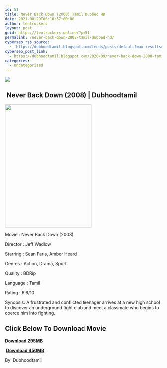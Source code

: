 ```yaml
---
id: 51
title: Never Back Down (2008) Tamil Dubbed HD
date: 2021-08-29T06:10:57+00:00
author: tentrockers
layout: post
guid: https://tentrockers.online/?p=51
permalink: /never-back-down-2008-tamil-dubbed-hd/
cyberseo_rss_source:
  - 'https://dubhoodtamil.blogspot.com/feeds/posts/default?max-results=150&start-index=1'
cyberseo_post_link:
  - https://dubhoodtamil.blogspot.com/2020/09/never-back-down-2008-tamil-dubbed-hd.html
categories:
  - Uncategorized
---
```

<div class="media_block">
  <img src="https://1.bp.blogspot.com/-eS0GlZ6tiys/X3QC7gHEtiI/AAAAAAAACnQ/5wwlZhivlqwFML4A1lmEULq4inRjNjaVQCNcBGAsYHQ/s72-w278-h394-c/unnamed%2B%25285%2529.jpg" class="media_thumbnail" />
</div>

## &nbsp;Never Back Down (2008) | Dubhoodtamil

<div class="separator">
  <a href="https://1.bp.blogspot.com/-eS0GlZ6tiys/X3QC7gHEtiI/AAAAAAAACnQ/5wwlZhivlqwFML4A1lmEULq4inRjNjaVQCNcBGAsYHQ/s512/unnamed%2B%25285%2529.jpg" imageanchor="1"><img loading="lazy" border="0" data-original-height="512" data-original-width="361" height="394" src="https://1.bp.blogspot.com/-eS0GlZ6tiys/X3QC7gHEtiI/AAAAAAAACnQ/5wwlZhivlqwFML4A1lmEULq4inRjNjaVQCNcBGAsYHQ/w278-h394/unnamed%2B%25285%2529.jpg" width="278" /></a>
</div>

Movie	<span></span>:	<span></span>Never Back Down (2008)&nbsp;

Director	<span></span>:	<span></span>Jeff Wadlow&nbsp;

Starring	<span></span>:	<span></span>Sean Faris, Amber Heard&nbsp;

Genres	<span></span>:	<span></span>Action, Drama, Sport&nbsp;

Quality	<span></span>:	<span></span>BDRip&nbsp;

Language	<span></span>:	<span></span>Tamil&nbsp;

Rating	<span></span>:	<span></span>6.6/10&nbsp;

Synopsis: A frustrated and conflicted teenager arrives at a new high school to discover an underground fight club and meet a classmate who begins to coerce him into fighting.

## <span><b>Click Below To Download Movie</b></span>

<span><b><a href="https://oncehelp.com/never-back-down-1" target="_blank" rel="noopener">Download 295MB</a></b></span>

<span><b>&nbsp;<a href="https://oncehelp.com/never-back-down-2" target="_blank" rel="noopener">Download 450MB</a></b></span>

By&nbsp; Dubhoodtamil